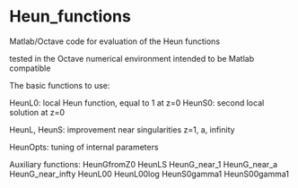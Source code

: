 # Heun_functions
Matlab/Octave code for evaluation of the Heun functions

tested in the Octave numerical environment
intended to be Matlab compatible 

The basic functions to use:

HeunL0:  local Heun function, equal to 1 at z=0
HeunS0:  second local solution at z=0

HeunL, HeunS: improvement near singularities z=1, a, infinity

HeunOpts: tuning of internal parameters 

Auxiliary functions:
HeunGfromZ0
HeunLS
HeunG_near_1
HeunG_near_a
HeunG_near_infty
HeunL00
HeunL00log
HeunS0gamma1
HeunS00gamma1

